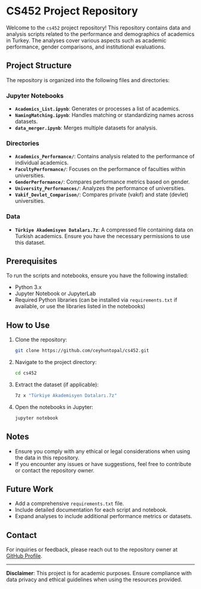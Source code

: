 # CS452 Project Repository

Welcome to the `cs452` project repository! This repository contains data and analysis scripts related to the performance and demographics of academics in Turkey. The analyses cover various aspects such as academic performance, gender comparisons, and institutional evaluations.

## Project Structure

The repository is organized into the following files and directories:

### Jupyter Notebooks

- **`Academics_List.ipynb`**: Generates or processes a list of academics.
- **`NamingMatching.ipynb`**: Handles matching or standardizing names across datasets.
- **`data_merger.ipynb`**: Merges multiple datasets for analysis.

### Directories

- **`Academics_Performance/`**: Contains analysis related to the performance of individual academics.
- **`FacultyPerformance/`**: Focuses on the performance of faculties within universities.
- **`GenderPerformance/`**: Compares performance metrics based on gender.
- **`University_Performances/`**: Analyzes the performance of universities.
- **`Vakif_Devlet_Comparison/`**: Compares private (vakıf) and state (devlet) universities.

### Data

- **`Türkiye Akademisyen Dataları.7z`**: A compressed file containing data on Turkish academics. Ensure you have the necessary permissions to use this dataset.

## Prerequisites

To run the scripts and notebooks, ensure you have the following installed:

- Python 3.x
- Jupyter Notebook or JupyterLab
- Required Python libraries (can be installed via `requirements.txt` if available, or use the libraries listed in the notebooks)

## How to Use

1. Clone the repository:
   ```bash
   git clone https://github.com/ceyhuntopal/cs452.git
   ```
2. Navigate to the project directory:
   ```bash
   cd cs452
   ```
3. Extract the dataset (if applicable):
   ```bash
   7z x "Türkiye Akademisyen Dataları.7z"
   ```
4. Open the notebooks in Jupyter:
   ```bash
   jupyter notebook
   ```

## Notes

- Ensure you comply with any ethical or legal considerations when using the data in this repository.
- If you encounter any issues or have suggestions, feel free to contribute or contact the repository owner.

## Future Work

- Add a comprehensive `requirements.txt` file.
- Include detailed documentation for each script and notebook.
- Expand analyses to include additional performance metrics or datasets.

## Contact

For inquiries or feedback, please reach out to the repository owner at [GitHub Profile](https://github.com/ceyhuntopal).

---

**Disclaimer**: This project is for academic purposes. Ensure compliance with data privacy and ethical guidelines when using the resources provided.
